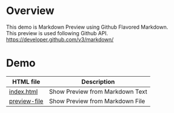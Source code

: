 Overview
========

This demo is Markdown Preview using Github Flavored Markdown.  
This preview is used following Github API.  
https://developer.github.com/v3/markdown/

Demo
====

|HTML file         | Description                     |
|------------------|---------------------------------|
|[index.html][1]   |Show Preview from Markdown Text  |
|[preview-file][2] |Show Preview from Markdown File  |

[1]:http://ikesato.github.io/markdown-preview/index.html
[2]:http://ikesato.github.io/markdown-preview/preview-file.html
